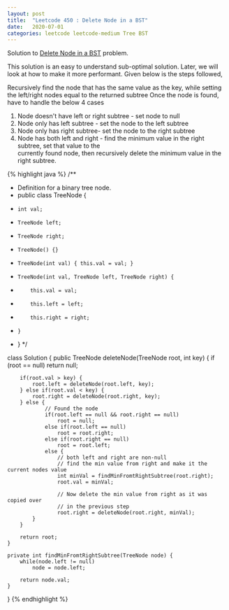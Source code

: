 ```yaml
---
layout: post
title:  "Leetcode 450 : Delete Node in a BST"
date:   2020-07-01
categories: leetcode leetcode-medium Tree BST
---
```


Solution to [Delete Node in a BST][leetcode] problem. 

This solution is an easy to understand sub-optimal solution. Later, we will look at how to make it more performant.
Given below is the steps followed,

Recursively find the node that has the same value as the key, while setting the left/right nodes equal to the returned subtree
Once the node is found, have to handle the below 4 cases
  1. Node doesn't have left or right subtree - set node to null
  2. Node only has left subtree - set the node to the left subtree
  3. Node only has right subtree- set the node to the right subtree
  4. Node has both left and right - find the minimum value in the right subtree, set that value to the         
     currently found node, then recursively delete the minimum value in the right subtree.

{% highlight java %}
/**
 * Definition for a binary tree node.
 * public class TreeNode {
 *     int val;
 *     TreeNode left;
 *     TreeNode right;
 *     TreeNode() {}
 *     TreeNode(int val) { this.val = val; }
 *     TreeNode(int val, TreeNode left, TreeNode right) {
 *         this.val = val;
 *         this.left = left;
 *         this.right = right;
 *     }
 * }
 */


class Solution {
    public TreeNode deleteNode(TreeNode root, int key) {
        if (root == null)
            return null;
        
        if(root.val > key) {
            root.left = deleteNode(root.left, key);
        } else if(root.val < key) {
            root.right = deleteNode(root.right, key);
        } else {       
                // Found the node
                if(root.left == null && root.right == null)
                    root = null;
                else if(root.left == null)
                    root = root.right;
                else if(root.right == null)
                    root = root.left;
                else {
                    // both left and right are non-null
                    // find the min value from right and make it the current nodes value
                    int minVal = findMinFromtRightSubtree(root.right);
                    root.val = minVal;

                    // Now delete the min value from right as it was copied over
                    // in the previous step
                    root.right = deleteNode(root.right, minVal);
            }    
        }    
        
        return root;
    }
    
    private int findMinFromtRightSubtree(TreeNode node) {
        while(node.left != null)
            node = node.left;
        
        return node.val;
    }
}
{% endhighlight %}

[leetcode]: https://leetcode.com/problems/delete-node-in-a-bst/
